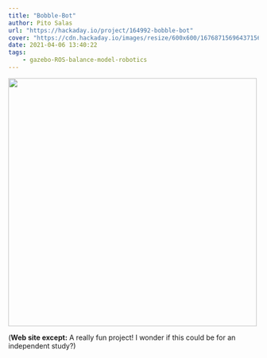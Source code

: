 ```yaml
---
title: "Bobble-Bot"
author: Pito Salas
url: "https://hackaday.io/project/164992-bobble-bot" 
cover: "https://cdn.hackaday.io/images/resize/600x600/1676871569643715651.png" 
date: 2021-04-06 13:40:22
tags:
    - gazebo-ROS-balance-model-robotics
---
```

<img src=https://cdn.hackaday.io/images/resize/600x600/1676871569643715651.png width="500">



(**Web site except:** A really fun project! I wonder if this could be for an independent study?) 
